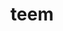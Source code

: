 ---
category: 4-letters
denotation: null
name: teem
reference_link: https://www.etymonline.com/word/teem
root_language: null
root_name: null
title: teem
type: free
word_sums:
- respelling: teem
  sum: 'Teem + '
---
